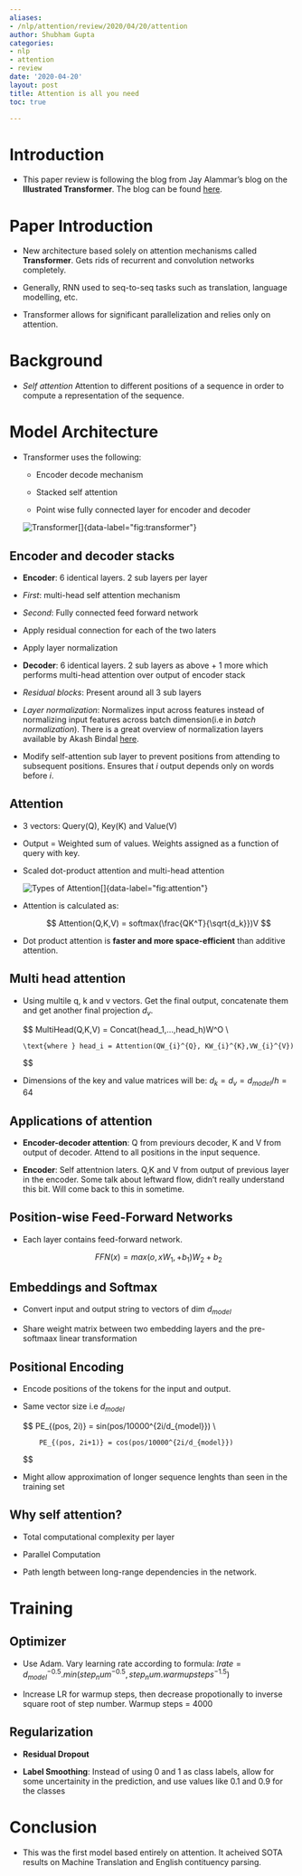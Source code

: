 ```yaml
---
aliases:
- /nlp/attention/review/2020/04/20/attention
author: Shubham Gupta
categories:
- nlp
- attention
- review
date: '2020-04-20'
layout: post
title: Attention is all you need
toc: true

---
```


Introduction
============

-   This paper review is following the blog from Jay Alammar’s blog on
    the **Illustrated Transformer**. The blog can be found
    [here](https://jalammar.github.io/illustrated-transformer/).

Paper Introduction
==================

-   New architecture based solely on attention mechanisms called
    **Transformer**. Gets rids of recurrent and convolution networks
    completely.

-   Generally, RNN used to seq-to-seq tasks such as translation,
    language modelling, etc.

-   Transformer allows for significant parallelization and relies only
    on attention.

Background
==========

-   *Self attention* Attention to different positions of a sequence in
    order to compute a representation of the sequence.

Model Architecture
==================

-   Transformer uses the following:

    -   Encoder decode mechanism

    -   Stacked self attention

    -   Point wise fully connected layer for encoder and decoder

    ![Transformer[]{data-label="fig:transformer"}](attention/transformer.png)


Encoder and decoder stacks
--------------------------

-   **Encoder**: 6 identical layers. 2 sub layers per layer

-   *First*: multi-head self attention mechanism

-   *Second*: Fully connected feed forward network

-   Apply residual connection for each of the two laters

-   Apply layer normalization

-   **Decoder**: 6 identical layers. 2 sub layers as above + 1 more
    which performs multi-head attention over output of encoder stack

-   _Residual blocks_: Present around all 3 sub layers

-   _Layer normalization_: Normalizes input across features instead of normalizing input features across batch dimension(i.e in _batch normalization_). There is a great overview of normalization layers available by Akash Bindal [here](https://medium.com/techspace-usict/normalization-techniques-in-deep-neural-networks-9121bf100d8).

-   Modify self-attention sub layer to prevent positions from attending
    to subsequent positions. Ensures that *i* output depends only on
    words before *i*.

Attention
---------

-   3 vectors: Query(Q), Key(K) and Value(V)

-   Output = Weighted sum of values. Weights assigned as a function of
    query with key.

-   Scaled dot-product attention and multi-head attention

    ![Types of Attention[]{data-label="fig:attention"}](attention/attention_types.png)

-   Attention is calculated as: 

       $$
            Attention(Q,K,V) = softmax(\frac{QK^T}{\sqrt{d_k}})V
       $$

-   Dot product attention is **faster and more space-efficient** than
    additive attention.

Multi head attention
--------------------

-   Using multile q, k and v vectors. Get the final output, concatenate
    them and get another final projection $d_{v}$. 

    $$
        MultiHead(Q,K,V) = Concat(head_1,...,head_h)W^O \\

        \text{where } head_i = Attention(QW_{i}^{Q}, KW_{i}^{K},VW_{i}^{V})
    $$

-   Dimensions of the key and value matrices will be: $d_{k} = d_{v} = d_{model}/h = 64$

Applications of attention
-------------------------

-   **Encoder-decoder attention**: Q from previours decoder, K and V
    from output of decoder. Attend to all positions in the input
    sequence.

-   **Encoder**: Self attentnion laters. Q,K and V from output of
    previous layer in the encoder. Some talk about leftward flow, didn’t
    really understand this bit. Will come back to this in sometime.

Position-wise Feed-Forward Networks
-----------------------------------

-   Each layer contains feed-forward network. 

    $$
            FFN(x) = max(o, xW_1,+ b_1)W_2 + b_2
    $$

Embeddings and Softmax
----------------------

-   Convert input and output string to vectors of dim $d_{model}$

-   Share weight matrix between two embedding layers and the
    pre-softmaax linear transformation

Positional Encoding
-------------------

-   Encode positions of the tokens for the input and output.

-   Same vector size i.e $d_{model}$ 

    $$
            PE_{(pos, 2i)} = sin(pos/10000^{2i/d_{model}}) \\

            PE_{(pos, 2i+1)} = cos(pos/10000^{2i/d_{model}})
    $$

-   Might allow approximation of longer sequence lenghts than seen in
    the training set

Why self attention?
--------------------

-   Total computational complexity per layer

-   Parallel Computation

-   Path length between long-range dependencies in the network.

Training
========

Optimizer
---------

-   Use Adam. Vary learning rate according to formula:
    $lrate = d_{model}^{-0.5} . min(step_num^{-0.5}, step_num . warmupsteps^{-1.5})$

-   Increase LR for warmup steps, then decrease propotionally to inverse
    square root of step number. Warmup steps = 4000

Regularization
--------------

-   **Residual Dropout**

-   **Label Smoothing**: Instead of using 0 and 1 as class labels, allow
    for some uncertainity in the prediction, and use values like 0.1 and
    0.9 for the classes

Conclusion
==========

-   This was the first model based entirely on attention. It acheived
    SOTA results on Machine Translation and English contituency parsing.
